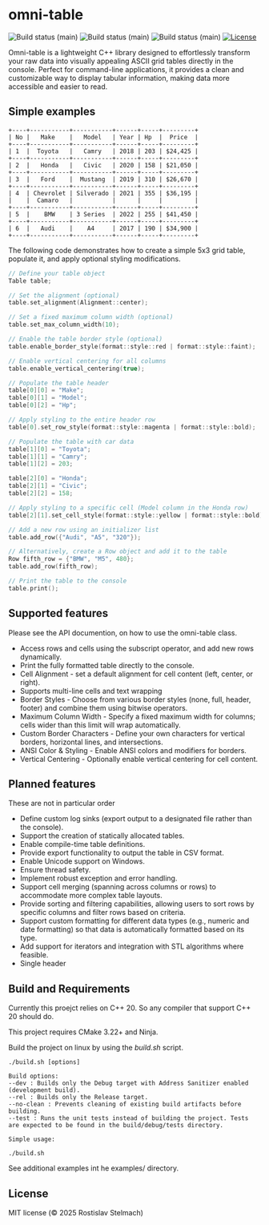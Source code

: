omni-table
===========
![Build status (main)](https://github.com/stelro/omni-table/actions/workflows/linux_ubuntu.yml/badge.svg)
![Build status (main)](https://github.com/stelro/omni-table/actions/workflows/macos-latest.yml/badge.svg)
![Build status (main)](https://github.com/stelro/omni-table/actions/workflows/windows_latest.yml/badge.svg)
[![License](http://img.shields.io/:license-mit-blue.svg)](http://doge.mit-license.org)


Omni-table is a lightweight C++ library designed to effortlessly transform 
your raw data into visually appealing ASCII grid tables directly in the console. 
Perfect for command-line applications, it provides a clean and customizable 
way to display tabular information, making data more accessible and easier to read.


Simple examples
---------------

```
+----+-----------+-----------+------+-----+---------+
| No |   Make    |   Model   | Year | Hp  |  Price  |
+----+-----------+-----------+------+-----+---------+
| 1  |  Toyota   |   Camry   | 2018 | 203 | $24,425 |
+----+-----------+-----------+------+-----+---------+
| 2  |   Honda   |   Civic   | 2020 | 158 | $21,050 |
+----+-----------+-----------+------+-----+---------+
| 3  |   Ford    |  Mustang  | 2019 | 310 | $26,670 |
+----+-----------+-----------+------+-----+---------+
| 4  | Chevrolet | Silverado | 2021 | 355 | $36,195 |
|    |  Camaro   |           |      |     |         |
+----+-----------+-----------+------+-----+---------+
| 5  |    BMW    | 3 Series  | 2022 | 255 | $41,450 |
+----+-----------+-----------+------+-----+---------+
| 6  |   Audi    |    A4     | 2017 | 190 | $34,900 |
+----+-----------+-----------+------+-----+---------+
```
The following code demonstrates how to create a simple 5x3 grid table, populate it, and apply optional styling modifications.

```c++
// Define your table object
Table table;

// Set the alignment (optional)
table.set_alignment(Alignment::center);

// Set a fixed maximum column width (optional)
table.set_max_column_width(10);

// Enable the table border style (optional)
table.enable_border_style(format::style::red | format::style::faint);

// Enable vertical centering for all columns
table.enable_vertical_centering(true);

// Populate the table header
table[0][0] = "Make";
table[0][1] = "Model";
table[0][2] = "Hp";

// Apply styling to the entire header row
table[0].set_row_style(format::style::magenta | format::style::bold);

// Populate the table with car data
table[1][0] = "Toyota";
table[1][1] = "Camry";
table[1][2] = 203;

table[2][0] = "Honda";
table[2][1] = "Civic";
table[2][2] = 158;

// Apply styling to a specific cell (Model column in the Honda row)
table[2][1].set_cell_style(format::style::yellow | format::style::bold);

// Add a new row using an initializer list
table.add_row({"Audi", "A5", "320"});

// Alternatively, create a Row object and add it to the table
Row fifth_row = {"BMW", "M5", 480};
table.add_row(fifth_row);

// Print the table to the console
table.print();

```

Supported features
------

Please see the API documention, on how to use the omni-table class.

* Access rows and cells using the subscript operator, and add new rows dynamically.
* Print the fully formatted table directly to the console.
* Cell Alignment - set a default alignment for cell content (left, center, or right).
* Supports multi-line cells and text wrapping
* Border Styles - Choose from various border styles (none, full, header, footer) and combine them using bitwise operators.
* Maximum Column Width - Specify a fixed maximum width for columns; cells wider than this limit will wrap automatically.
* Custom Border Characters - Define your own characters for vertical borders, horizontal lines, and intersections.
* ANSI Color & Styling - Enable ANSI colors and modifiers for borders.
* Vertical Centering - Optionally enable vertical centering for cell content.

Planned features
-------

These are not in particular order

* Define custom log sinks (export output to a designated file rather than the console).
* Support the creation of statically allocated tables.
* Enable compile-time table definitions.
* Provide export functionality to output the table in CSV format.
* Enable Unicode support on Windows.
* Ensure thread safety.
* Implement robust exception and error handling.
* Support cell merging (spanning across columns or rows) to accommodate more complex table layouts.
* Provide sorting and filtering capabilities, allowing users to sort rows by specific columns and filter rows based on criteria.
* Support custom formatting for different data types (e.g., numeric and date formatting) so that data is automatically formatted based on its type.
* Add support for iterators and integration with STL algorithms where feasible.
* Single header

Build and Requirements
-------
Currently this proejct relies on C++ 20. So any compiler that support C++ 20 should do.

This project requires CMake 3.22+ and Ninja.

Build the project on linux by using the *build.sh* script.

```
./build.sh [options]

Build options:
--dev : Builds only the Debug target with Address Sanitizer enabled (development build).
--rel : Builds only the Release target.
--no-clean : Prevents cleaning of existing build artifacts before building.
--test : Runs the unit tests instead of building the project. Tests are expected to be found in the build/debug/tests directory.

Simple usage:

./build.sh 

```

See additional examples int he examples/ directory.

License
-------

MIT license (© 2025 Rostislav Stelmach)


